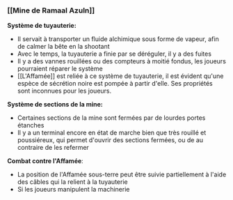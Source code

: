 ### [[Mine de Ramaal Azuln]]

**Système de tuyauterie:**
- Il servait à transporter un fluide alchimique sous forme de vapeur, afin de calmer la bête en la shootant
- Avec le temps, la tuyauterie a finie par se déréguler, il y a des fuites
- Il y a des vannes rouillées ou des compteurs à moitié fondus, les joueurs pourraient réparer le système
- [[L'Affamée]] est reliée à ce système de tuyauterie, il est évident qu'une espèce de sécrétion noire est pompée à partir d'elle. Ses propriétés sont inconnues pour les joueurs.

**Système de sections de la mine:**
- Certaines sections de la mine sont fermées par de lourdes portes étanches
- Il y a un terminal encore en état de marche bien que très rouillé et poussiéreux, qui permet d'ouvrir des sections fermées, ou de au contraire de les refermer

**Combat contre l'Affamée**:
- La position de l'Affamée sous-terre peut être suivie partiellement à l'aide des câbles qui la relient à la tuyauterie
- Si les joueurs manipulent la machinerie 